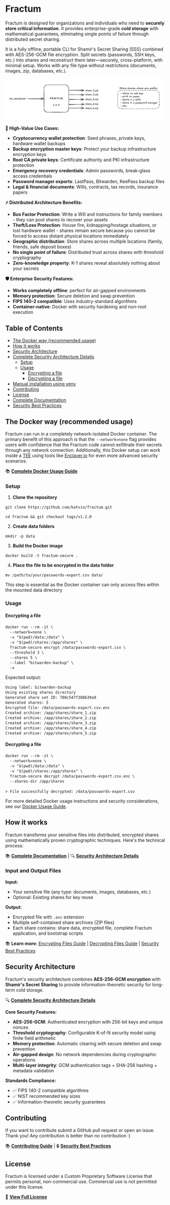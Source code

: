 # Fractum

Fractum is designed for organizations and individuals who need to **securely store critical information**. It provides enterprise-grade **cold storage** with mathematical guarantees, eliminating single points of failure through distributed secret sharing.

It is a fully offline, portable CLI for Shamir's Secret Sharing (SSS) combined with AES-256-GCM file encryption. Split secrets (passwords, SSH keys, etc.) into shares and reconstruct them later—securely, cross-platform, with minimal setup. Works with any file type without restrictions (documents, images, zip, databases, etc.).

![How Fractum splits your secrets into shares](diagram.png)

**💼 High-Value Use Cases:**

- **Cryptocurrency wallet protection**: Seed phrases, private keys, hardware wallet backups
- **Backup encryption master keys**: Protect your backup infrastructure encryption keys
- **Root CA private keys**: Certificate authority and PKI infrastructure protection
- **Emergency recovery credentials**: Admin passwords, break-glass access credentials
- **Password manager exports**: LastPass, Bitwarden, KeePass backup files
- **Legal & financial documents**: Wills, contracts, tax records, insurance papers

**⚡️ Distributed Architecture Benefits:**

- **Bus Factor Protection**: Write a Will and instructions for family members - they can pool shares to recover your assets
- **Theft/Loss Protection**: House fire, kidnapping/hostage situations, or lost hardware wallet - shares remain secure because you cannot be forced to access distant physical locations immediately
- **Geographic distribution**: Store shares across multiple locations (family, friends, safe deposit boxes)
- **No single point of failure**: Distributed trust across shares with threshold cryptography
- **Zero-knowledge property**: K-1 shares reveal absolutely nothing about your secrets

**🛡️ Enterprise Security Features:**

- **Works completely offline**: perfect for air-gapped environments
- **Memory protection**: Secure deletion and swap prevention
- **FIPS 140-2 compatible**: Uses industry-standard algorithms
- **Container-native**: Docker with security hardening and non-root execution

## Table of Contents
- [The Docker way (recommended usage)](#the-docker-way-recommended-usage)
- [How it works](#how-it-works)
- [Security Architecture](#security-architecture)
- [Complete Security Architecture Details](https://fractum.katvio.com/security-architecture/)
  - [Setup](#setup)
  - [Usage](#usage)
    - [Encrypting a file](#encrypting-a-file)
    - [Decrypting a file](#decrypting-a-file)
- [Manual installation using venv](https://fractum.katvio.com/manual-installation/)
- [Contributing](#contributing)
- [License](#license)
- [Complete Documentation](https://fractum.katvio.com/)
- [Security Best Practices](https://fractum.katvio.com/security-best-practices/)

## The Docker way (recommended usage)

Fractum can run in a completely network-isolated Docker container. The primary benefit of this approach is that the `--network=none` flag provides users with confidence that the Fractum code cannot exfiltrate their secrets through any network connection. Additionally, this Docker setup can work inside a [TEE](https://www.halborn.com/blog/post/what-is-a-trusted-execution-environment-tee) using tools like [Enclaver.io](https://github.com/enclaver-io/enclaver) for even more advanced security scenarios.

📚 **[Complete Docker Usage Guide](https://fractum.katvio.com/docker-usage/)**

### Setup

1. **Clone the repository**
```
git clone https://github.com/katvio/fractum.git
```
```
cd fractum && git checkout tags/v1.2.0
```

2. **Create data folders**
```
mkdir -p data
```

3. **Build the Docker image**
```
docker build -t fractum-secure .
```
4. **Place the file to be encrypted in the data folder**
```
mv /path/to/your/passwords-export.csv data/
```

This step is essential as the Docker container can only access files within the mounted data directory

### Usage

#### Encrypting a file

```
docker run --rm -it \
  --network=none \
  -v "$(pwd)/data:/data" \
  -v "$(pwd)/shares:/app/shares" \
  fractum-secure encrypt /data/passwords-export.csv \
  --threshold 3 \
  --shares 5 \
  --label "bitwarden-backup" \
  -v
```
Expected output:

```
Using label: bitwarden-backup
Using existing shares directory
Generated share set ID: 708c547f308b39a9
Generated shares: 5
Encrypted file: /data/passwords-export.csv.enc
Created archive: /app/shares/share_1.zip
Created archive: /app/shares/share_2.zip
Created archive: /app/shares/share_3.zip
Created archive: /app/shares/share_4.zip
Created archive: /app/shares/share_5.zip
```

#### Decrypting a file

```
docker run --rm -it \
  --network=none \
  -v "$(pwd)/data:/data" \
  -v "$(pwd)/shares:/app/shares" \
  fractum-secure decrypt /data/passwords-export.csv.enc \
  --shares-dir /app/shares

> File successfully decrypted: /data/passwords-export.csv
```

For more detailed Docker usage instructions and security considerations, see our [Docker Usage Guide](https://fractum.katvio.com/docker-usage/).

## How it works

Fractum transforms your sensitive files into distributed, encrypted shares using mathematically proven cryptographic techniques. Here's the technical process:

📚 **[Complete Documentation](https://fractum.katvio.com/)** | 🔍 **[Security Architecture Details](https://fractum.katvio.com/security-architecture/)**

### Input and Output Files

**Input:**

- Your sensitive file (any type: documents, images, databases, etc.)
- Optional: Existing shares for key reuse

**Output:**

- Encrypted file with `.enc` extension
- Multiple self-contained share archives (ZIP files)
- Each share contains: share data, encrypted file, complete Fractum application, and bootstrap scripts

📚 **Learn more:** [Encrypting Files Guide](https://fractum.katvio.com/encrypting-files/) | [Decrypting Files Guide](https://fractum.katvio.com/decrypting-files/) | [Security Best Practices](https://fractum.katvio.com/security-best-practices/)

## Security Architecture

Fractum's security architecture combines **AES-256-GCM encryption** with **Shamir's Secret Sharing** to provide information-theoretic security for long-term cold storage.

🔍 **[Complete Security Architecture Details](https://fractum.katvio.com/security-architecture/)**

**Core Security Features:**

- **AES-256-GCM**: Authenticated encryption with 256-bit keys and unique nonces
- **Threshold cryptography**: Configurable K-of-N security model using finite field arithmetic
- **Memory protection**: Automatic clearing with secure deletion and swap prevention
- **Air-gapped design**: No network dependencies during cryptographic operations
- **Multi-layer integrity**: GCM authentication tags + SHA-256 hashing + metadata validation

**Standards Compliance:**

- ✅ FIPS 140-2 compatible algorithms
- ✅ NIST recommended key sizes
- ✅ Information-theoretic security guarantees

## Contributing
If you want to contribute submit a GitHub pull request or open an issue. Thank you!
Any contribution is better than no contribution :)

📚 **[Contributing Guide](https://fractum.katvio.com/contributing/)** | 🔒 **[Security Best Practices](https://fractum.katvio.com/security-best-practices/)**

## License

Fractum is licensed under a Custom Proprietary Software License that permits personal, non-commercial use. Commercial use is not permitted under this license. 

📄 **[View Full License](LICENSE)**

